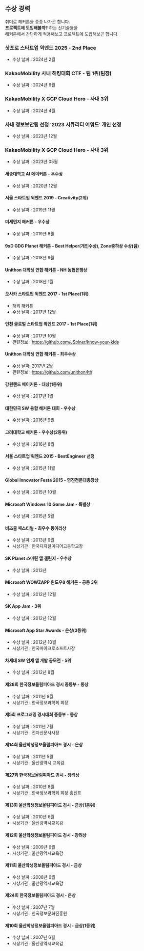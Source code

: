 
## 수상 경력
취미로 해커톤을 종종 나가곤 합니다. <br/>
**프로젝트에 도입해볼까?** 하는 신기술들을 <br/>
해커톤에서 간단하게 적용해보고 프로젝트에 도입해보곤 합니다.

### 삿포로 스타트업 윅엔드 2025 - 2nd Place
- 수상 날짜 : 2024년 2월

### KakaoMobility 사내 해킹대회 CTF - 팀 1위(팀장)
- 수상 날짜 : 2024년 6월

### KakaoMobility X GCP Cloud Hero - 사내 3위
- 수상 날짜 : 2024년 4월

### 사내 정보보안팀 선정 ‘2023 시큐리티 어워드’ 개인 선정
- 수상 날짜 : 2023년 12월

### KakaoMobility X GCP Cloud Hero - 사내 3위
- 수상 날짜 : 2023년 05월

#### 세종대학교 AI 메이커톤 - 우수상
- 수상 날짜 : 2020년 12월

#### 서울 스타트업 윅엔드 2019 - Creativity(2위)
- 수상 날짜 : 2019년 11월

#### 미세먼지 해커톤 - 우수상
- 수상 날짜 : 2019년 6월

#### 9xD GDG Planet 해커톤 - Best Helper(개인수상), Zone중하상 수상(팀)
- 수상 날짜 : 2018년 9월

#### Unithon 대학생 연합 해커톤 - NH 농협은행상
- 수상 날짜 : 2018년 1월

#### 오사카 스타트업 윅엔드 2017 - 1st Place(1위)
- 해외 해커톤
- 수상 날짜 : 2017년 12월

#### 인천 글로벌 스타트업 윅엔드 2017 - 1st Place(1위)
- 수상 날짜 : 2017년 10월 
- 관련정보 : https://github.com/JSpiner/know-your-kids

#### Unithon 대학생 연합 해커톤 - 최우수상
- 수상 날짜: 2017년 2월
- 관련정보 : https://github.com/unithon4th

#### 강원랜드 메이커톤 - 대상(1등위)
- 수상 날짜 : 2017년 1월

#### 대한민국 SW 융합 해커톤 대회 - 우수상
- 수상 날짜 : 2016년 9월

#### 고려대학교 해커톤 - 우수상(2등위)
- 수상 날짜 : 2016년 8월

#### 서울 스타트업 윅엔드 2015 - BestEngineer 선정
- 수상 날짜 : 2015년 11월 

#### Global Innovator Festa 2015 - 영진전문대총장상
- 수상 날짜 : 2015년 10월

#### Microsoft Windows 10 Game Jam - 특별상 
- 수상 날짜 : 2015년 5월

#### 비즈쿨 페스티벌 - 최우수 동아리상
- 수상 날짜 : 2013년 9월  
- 시상기관 : 한국디지털미디어고등학교장

#### SK Planet 스마틴 앱 챌린지 - 우수상
- 수상 날짜 : 2013년

#### Microsoft WOWZAPP 윈도우8 해커톤 - 공동 3위
- 수상 날짜 : 2012년 12월

#### SK App Jam - 3위 
- 수상 날짜 : 2012년 12월

#### Microsoft App Star Awards - 은상(3등위)
- 수상 날짜 : 2012년 10월  
- 시상기관 : 한국마이크로소프트사장

#### 차세대 SW 인재 앱 개발 공모전 - 5위
- 수상 날짜 : 2012년 8월

#### 제28회 한국정보올림피아드 경시 중등부 - 동상
- 수상 날짜 : 2011년 8월  
- 시상기관 : 한국정보과학회 회장

#### 제5회 프로그래밍 경시대회 중등부 - 동상
- 수상 날짜 : 2011년 7월  
- 시상기관 : 전자신문사사장

#### 제14회 울산학생정보올림피아드 경시 - 은상
- 수상 날짜 : 2011년 5월  
- 시상기관 : 울산광역시 교육감

#### 제27회 한국정보올림피아드 경시 - 장려상
- 수상 날짜 : 2010년 8월
- 시상기관 : 한국정보과학회 회장 홍진표

#### 제13회 울산학생정보올림피아드 경시 - 금상(1등위)
- 수상 날짜 : 2010년 6월  
- 시상기관 : 울산광역시교육감

#### 제12회 울산학생정보올림피아드 경시 - 장려상
- 수상 날짜 : 2009년 6월  
- 시상기관 : 울산광역시교육감

#### 제11회 울산학생정보올림피아드 경시 - 금상
- 수상 날짜 : 2008년 6월  
- 시상기관 : 울산광역시교육감

#### 제24회 한국정보올림피아드 경시 - 은상
- 수상 날짜 : 2007년 7월  
- 시상기관 : 한국정보문화진흥원

#### 제10회 울산학생정보올림피아드 경시 - 금상(1등위)
- 수상 날짜 : 2007년 6월  
- 시상기관 : 울산광역시교육감
